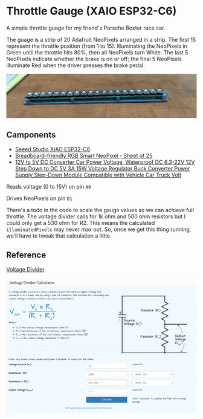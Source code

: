 # Throttle Gauge (XAIO ESP32-C6)

A simple throttle guage for my friend's Porsche Boxter race car.

The guage is a strip of 20 Adafruit NeoPixels arranged in a strip. The first 15 represent the throttle position (from 1 to 15). Illuminating the NeoPixels in Green until the throttle hits 80%, then all NeoPixels turn White. The last 5 NeoPixels indicate whether the brake is on or off; the final 5 NeoPixels illuminate Red when the driver presses the brake pedal.

![NeoPixel strip](images/neopixel-strip.jpg)

## Camponents

+ [Seeed Studio XIAO ESP32-C6](https://www.seeedstudio.com/Seeed-Studio-XIAO-ESP32C6-p-5884.html)
+ [Breadboard-friendly RGB Smart NeoPixel - Sheet of 25](https://www.adafruit.com/product/1558)
+ [12V to 5V DC Converter Car Power Voltage, Waterproof DC 6.3-22V 12V Step Down to DC 5V 3A 15W Voltage Regulator Buck Converter Power Supply Step-Down Module Compatible with Vehicle Car Truck Volt](https://www.amazon.com/Converter-Voltage-Waterproof-Regulator-Step-Down/dp/B07Y2V1F8V)



Reads voltage (0 to 15V) on pin `A0`

Drives NeoPixels on pin `D1`

There's a todo in the code to scale the gauge values so we can achieve full throttle. The voltage divider calls for 1k ohm and 500 ohm resistors but I could only get a 530 ohm for R2. This means the calculated `illuminatedPixels` may never max out. So, once we get this thing running, we'll have to tweak that calculation a little.

## Reference

[Voltage Divider](https://ohmslawcalculator.com/voltage-divider-calculator)

![Voltage Divider Calculator](images/voltage-divider-calculator.png)

